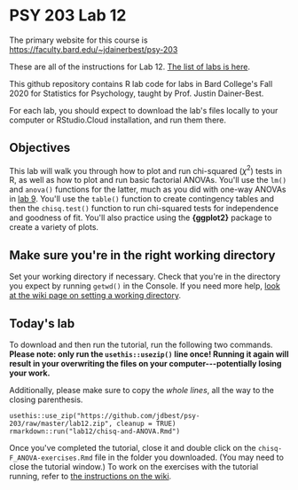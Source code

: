 # PSY 203 Lab 12

The primary website for this course is <https://faculty.bard.edu/~jdainerbest/psy-203>

These are all of the instructions for Lab 12. [The list of labs is here](../../.).

This github repository contains R lab code for labs in Bard College's Fall 2020 for Statistics for Psychology, taught by Prof. Justin Dainer-Best. 

For each lab, you should expect to download the lab's files locally to your computer or RStudio.Cloud installation, and run them there. 

## Objectives

This lab will walk you through how to plot and run chi-squared ($\chi^2$) tests in R, as well as how to plot and run basic factorial ANOVAs. You'll use the `lm()` and `anova()` functions for the latter, much as you did with one-way ANOVAs in [lab 9](./09-lab-instructions.md). You'll use the `table()` function to create contingency tables and then the `chisq.test()` function to run chi-squared tests for independence and goodness of fit. You'll also practice using the **{ggplot2}** package to create a variety of plots.

## Make sure you're in the right working directory

Set your working directory if necessary. Check that you're in the directory you expect by running `getwd()` in the Console. If you need more help, [look at the wiki page on setting a working directory](../../wiki/setting-a-working-directory). 

## Today's lab 

To download and then run the tutorial, run the following two commands. **Please note: only run the `usethis::usezip()` line once! Running it again will result in your overwriting the files on your computer---potentially losing your work.**

Additionally, please make sure to copy the *whole lines*, all the way to the closing parenthesis.

```
usethis::use_zip("https://github.com/jdbest/psy-203/raw/master/lab12.zip", cleanup = TRUE)
rmarkdown::run("lab12/chisq-and-ANOVA.Rmd")
```

Once you've completed the tutorial, close it and double click on the `chisq-F_ANOVA-exercises.Rmd` file in the folder you downloaded. (You may need to close the tutorial window.) To work on the exercises with the tutorial running, refer to [the instructions on the wiki](../../wiki/Run-a-tutorial-and-exercise-simultaneously).
